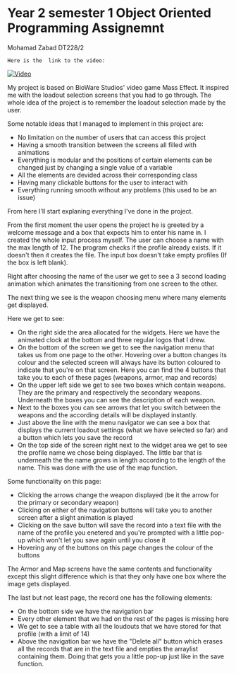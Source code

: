 # Year 2 semester 1 Object Oriented Programming Assignemnt
Mohamad Zabad DT228/2

	Here is the  link to the video:
[![Video](http://img.youtube.com/vi/uZSBqmjwL0c/0.jpg)](https://www.youtube.com/watch?v=uZSBqmjwL0c)
	
	
  My project is based on BioWare Studios' video game Mass Effect. It inspired me with the loadout selection screens that you had to go through.
The whole idea of the project is to remember the loadout selection made by the user.

Some notable ideas that I managed to implement in this project are:
  - No limitation on the number of users that can access this project
  - Having a smooth transition between the screens all filled with animations
  - Everything is modular and the positions of certain elements can be changed just by changing a single value of a variable
  - All the elements are devided across their corresponding class
  - Having many clickable buttons for the user to interact with
  - Everything running smooth without any problems (this used to be an issue)
  
  From here I'll start explaning everything I've done in the project.

From the first moment the user opens the project he is greeted by a welcome message and a box that expects him to enter his name in. I created the whole input process myself. The user can choose a name with the max length of 12.
The program checks if the profile already exists. If it doesn't then it creates the file.
The input box doesn't take empty profiles (If the box is left blank).

Right after choosing the name of the user we get to see a 3 second loading animation which animates the transitioning from one screen to the other. 

The next thing we see is the weapon choosing menu where many elements get displayed.

Here we get to see:
  - On the right side the area allocated for the widgets. Here we have the animated clock at the bottom and three regular logos that I drew.
  - On the bottom of the screen we get to see the navigation menu that takes us from one page to the other. Hovering over a button changes its colour and the selected screen will always have its button coloured to indicate that you're on that screen. Here you can find the 4 buttons that take you to each of these pages (weapons, armor, map and records)
  - On the upper left side we get to see two boxes which contain weapons. They are the primary and respectively the secondary weapons. Underneath the boxes you can see the description of each weapon.
  - Next to the boxes you can see arrows that let you switch between the weapons and the according details will be displayed instantly.
  - Just above the line with the menu navigator we can see a box that displays the current loadout settings (what we have selected so far) and a button which lets you save the record
  - On the top side of the screen right next to the widget area we get to see the profile name we chose being displayed. The little bar that is underneath the the name grows in length according to the length of the name. This was done with the use of the map function.

Some functionality on this page:
  - Clicking the arrows change the weapon displayed (be it the arrow for the primary or secondary weapon)
  - Clicking on either of the navigation buttons will take  you to another screen after a slight animation is played
  - Clicking on the save button will save the record into a text file with the name of the profile you enetered and you're prompted with a little pop-up which won't let you save again until you close it
  - Hovering any of the buttons on this page changes the colour of the buttons
  
The Armor and Map screens have the same contents and functionality except this slight difference which is that they only have one box where the image gets displayed.

The last but not least page, the record one has the following elements:
 - On the bottom side we have the navigation bar
 - Every other element that we had on the rest of the pages is missing here
 - We get to see a table with all the loudouts that we have stored for that profile (with a limit of 14)
 - Above the navigation bar we have the "Delete all" button which erases all the records that are in the text file and empties the arraylist containing them. Doing that gets you a little pop-up just like in the save function.
